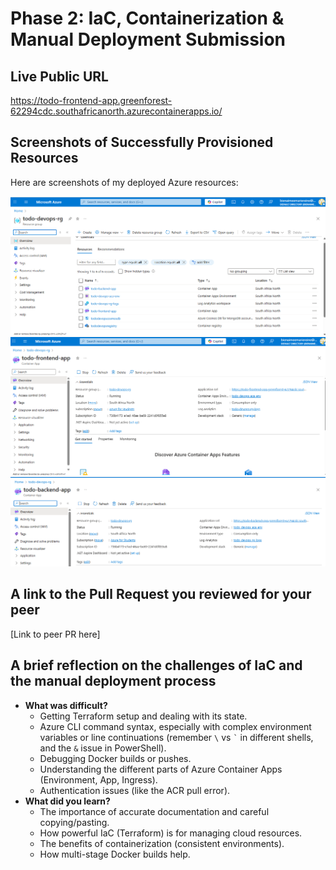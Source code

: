 # Phase 2: IaC, Containerization & Manual Deployment Submission

## Live Public URL

https://todo-frontend-app.greenforest-62294cdc.southafricanorth.azurecontainerapps.io/

## Screenshots of Successfully Provisioned Resources

Here are screenshots of my deployed Azure resources:

![Azure Resource Group Overview](screenshots/azure-screenshot.png)
![Azure Resource Group Overview](screenshots/frontend.png)
![Azure Resource Group Overview](screenshots/backend.png)

## A link to the Pull Request you reviewed for your peer

[Link to peer PR here]

## A brief reflection on the challenges of IaC and the manual deployment process

- **What was difficult?**
  - Getting Terraform setup and dealing with its state.
  - Azure CLI command syntax, especially with complex environment variables or line continuations (remember `\` vs `` ` `` in different shells, and the `&` issue in PowerShell).
  - Debugging Docker builds or pushes.
  - Understanding the different parts of Azure Container Apps (Environment, App, Ingress).
  - Authentication issues (like the ACR pull error).
- **What did you learn?**
  - The importance of accurate documentation and careful copying/pasting.
  - How powerful IaC (Terraform) is for managing cloud resources.
  - The benefits of containerization (consistent environments).
  - How multi-stage Docker builds help.

